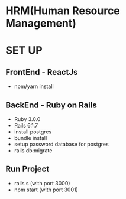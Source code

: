 # HRM(Human Resource Management)

# SET UP

## FrontEnd - ReactJs

- npm/yarn install

## BackEnd - Ruby on Rails

- Ruby 3.0.0
- Rails 6.1.7
- install postgres
- bundle install
- setup password database for postgres
- rails db:migrate

## Run Project

- rails s (with port 3000)
- npm start (with port 3001)
